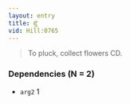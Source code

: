 ```yaml
---
layout: entry
title: ཐུ་
vid: Hill:0765
---
```

> To pluck, collect flowers CD\.


### Dependencies (N = 2)
* `arg2` 1
